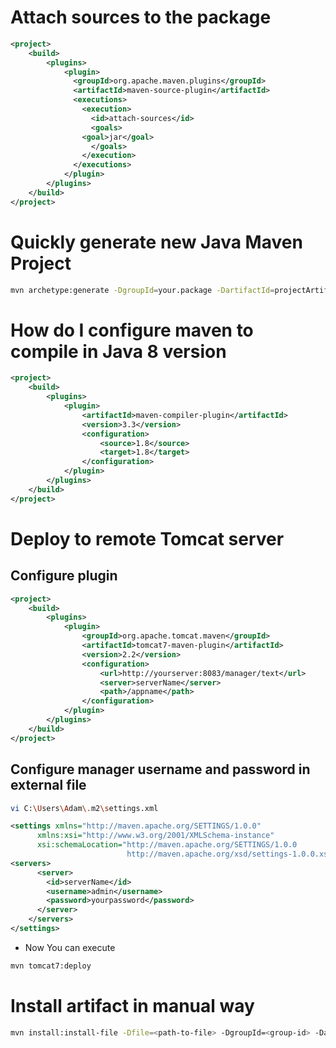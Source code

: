 # Attach sources to the package
```xml
<project>
	<build>
		<plugins>
			<plugin>
			  <groupId>org.apache.maven.plugins</groupId>
			  <artifactId>maven-source-plugin</artifactId>
			  <executions>
			    <execution>
			      <id>attach-sources</id>
			      <goals>
				<goal>jar</goal>
			      </goals>
			    </execution>
			  </executions>
			</plugin>
		</plugins>
	</build>
</project>
```
# Quickly generate new Java Maven Project
```bash
mvn archetype:generate -DgroupId=your.package -DartifactId=projectArtifactId -DarchetypeArtifactId=maven-archetype-quickstart -DinteractiveMode=false

```

# How do I configure maven to compile in Java 8 version
```xml
<project>
    <build>
        <plugins>
            <plugin>
                <artifactId>maven-compiler-plugin</artifactId>
                <version>3.3</version>
                <configuration>
                    <source>1.8</source>
                    <target>1.8</target>
                </configuration>
            </plugin>
        </plugins>
    </build>
</project>
```

# Deploy to remote Tomcat server
## Configure plugin
```xml
<project>
    <build>
		<plugins>
			<plugin>
				<groupId>org.apache.tomcat.maven</groupId>
				<artifactId>tomcat7-maven-plugin</artifactId>
				<version>2.2</version>
				<configuration>
					<url>http://yourserver:8083/manager/text</url>
					<server>serverName</server>
					<path>/appname</path>
				</configuration>
			</plugin>
		</plugins>
	</build>
</project>
```
## Configure manager username and password in external file
```bash
vi C:\Users\Adam\.m2\settings.xml
```

```xml
<settings xmlns="http://maven.apache.org/SETTINGS/1.0.0"
      xmlns:xsi="http://www.w3.org/2001/XMLSchema-instance"
      xsi:schemaLocation="http://maven.apache.org/SETTINGS/1.0.0
                          http://maven.apache.org/xsd/settings-1.0.0.xsd">
<servers>
      <server>
        <id>serverName</id>
        <username>admin</username>
        <password>yourpassword</password>
      </server>
	</servers>
</settings>
```
* Now You can execute 
```bash
mvn tomcat7:deploy
``` 

# Install artifact in manual way
```bash
mvn install:install-file -Dfile=<path-to-file> -DgroupId=<group-id> -DartifactId=<artifact-id> -Dversion=<version> -Dpackaging=<packaging>
```
